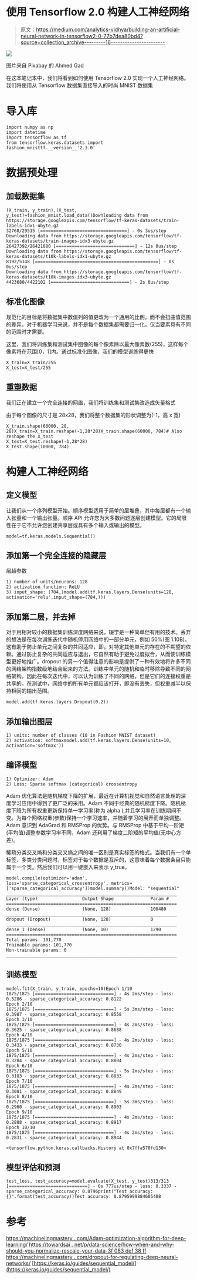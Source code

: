 # 使用 Tensorflow 2.0 构建人工神经网络

> 原文：<https://medium.com/analytics-vidhya/building-an-artificial-neural-network-in-tensorflow2-0-77b7dea80bd4?source=collection_archive---------16----------------------->

![](img/d677ed6e8a8a45e493925de6b9412ad4.png)

图片来自 Pixabay 的 Ahmed Gad

在这本笔记本中，我们将看到如何使用 Tensorflow 2.0 实现一个人工神经网络。我们将使用从 Tensorflow 数据集直接导入的时尚 MNIST 数据集

# 导入库

```
import numpy as np
import datetime
import tensorflow as tf
from tensorflow.keras.datasets import fashion_mnisttf.__version__'2.3.0'
```

# 数据预处理

## 加载数据集

```
(X_train, y_train),(X_test, y_test)=fashion_mnist.load_data()Downloading data from https://storage.googleapis.com/tensorflow/tf-keras-datasets/train-labels-idx1-ubyte.gz
32768/29515 [=================================] - 0s 3us/step
Downloading data from https://storage.googleapis.com/tensorflow/tf-keras-datasets/train-images-idx3-ubyte.gz
26427392/26421880 [==============================] - 12s 0us/step
Downloading data from https://storage.googleapis.com/tensorflow/tf-keras-datasets/t10k-labels-idx1-ubyte.gz
8192/5148 [===============================================] - 0s 0us/step
Downloading data from https://storage.googleapis.com/tensorflow/tf-keras-datasets/t10k-images-idx3-ubyte.gz
4423680/4422102 [==============================] - 2s 0us/step
```

## 标准化图像

规范化的目标是将数据集中数值列的值更改为一个通用的比例，而不会扭曲值范围的差异。对于机器学习来说，并不是每个数据集都需要归一化。仅当要素具有不同的范围时才需要。

这里，我们将训练集和测试集中图像的每个像素除以最大像素数(255)，这样每个像素将在范围[0，1]内。通过标准化图像，我们的模型训练得更快

```
X_train=X_train/255
X_test=X_test/255
```

## 重塑数据

我们正在建立一个完全连接的网络，我们将训练集和测试集改造成矢量格式

由于每个图像的尺寸是 28x28，我们将整个数据集的形状调整为(-1，高 x 宽)

```
X_train.shape(60000, 28, 28)X_train=X_train.reshape(-1,28*28)X_train.shape(60000, 784)# Also reshape the X_test
X_test=X_test.reshape(-1,28*28)
X_test.shape(10000, 784)
```

# 构建人工神经网络

## 定义模型

让我们从一个序列模型开始。顺序模型适用于简单的层堆叠，其中每层都有一个输入张量和一个输出张量。顺序 API 允许您为大多数问题逐层创建模型。它的局限性在于它不允许您创建共享层或具有多个输入或输出的模型。

```
model=tf.keras.models.Sequential()
```

## 添加第一个完全连接的隐藏层

层超参数

```
1) number of units/neurons: 128
2) activation function: ReLU
3) input_shape: (784,)model.add(tf.keras.layers.Dense(units=128, activation='relu',input_shape=(784,)))
```

## 添加第二层，并去掉

对于用相对较小的数据集训练深度网络来说，辍学是一种简单但有用的技术。丢弃的想法是在每次训练迭代中随机停用网络中的一部分单元，例如 50%(图 1.10B)。这有助于防止单元之间复杂的共同适应，即，对特定其他单元的存在的不期望的依赖。通过防止复杂的共同适应与退出，它自然有助于避免过度拟合，从而使训练模型更好地推广。dropout 的另一个值得注意的影响是提供了一种有效地将许多不同的网络架构指数级地结合起来的方法。训练中单元的随机和临时移除导致不同的网络架构，因此在每次迭代中，可以认为训练了不同的网络，但是它们的连接权重是共享的。在测试中，网络中的所有单元都应该打开，即没有丢失，但权重减半以保持相同的输出范围。

```
model.add(tf.keras.layers.Dropout(0.2))
```

## 添加输出图层

```
1) units: number of classes (10 in Fashion MNIST dataset)
2) activation: softmaxmodel.add(tf.keras.layers.Dense(units=10, activation='softmax'))
```

## 编译模型

```
1) Optimizer: Adam
2) Loss: Sparse softmax (categorical) crossentropy
```

Adam 优化算法是随机梯度下降的扩展，最近在计算机视觉和自然语言处理的深度学习应用中得到了更广泛的采用。Adam 不同于经典的随机梯度下降。随机梯度下降为所有权重更新保持单一学习率(称为 alpha ),并且学习率在训练期间不变。为每个网络权重(参数)保持一个学习速率，并随着学习的展开而单独调整。Adam 意识到 AdaGrad 和 RMSProp 的优势。与 RMSProp 中基于平均一阶矩(平均值)调整参数学习率不同，Adam 还利用了梯度二阶矩的平均值(无中心方差)。

稀疏分类交叉熵和分类交叉熵之间的唯一区别是真实标签的格式。当我们有一个单标签、多类分类问题时，标签对于每个数据是互斥的，这意味着每个数据条目只能属于一个类。然后我们可以用一键嵌入来表示 y_true。

```
model.compile(optimizer='adam', loss='sparse_categorical_crossentropy', metrics=['sparse_categorical_accuracy'])model.summary()Model: "sequential"
_________________________________________________________________
Layer (type)                 Output Shape              Param #   
=================================================================
dense (Dense)                (None, 128)               100480    
_________________________________________________________________
dropout (Dropout)            (None, 128)               0         
_________________________________________________________________
dense_1 (Dense)              (None, 10)                1290      
=================================================================
Total params: 101,770
Trainable params: 101,770
Non-trainable params: 0
_________________________________________________________________
```

## 训练模型

```
model.fit(X_train, y_train, epochs=10)Epoch 1/10
1875/1875 [==============================] - 4s 2ms/step - loss: 0.5286 - sparse_categorical_accuracy: 0.8122
Epoch 2/10
1875/1875 [==============================] - 5s 3ms/step - loss: 0.3987 - sparse_categorical_accuracy: 0.8558
Epoch 3/10
1875/1875 [==============================] - 4s 2ms/step - loss: 0.3625 - sparse_categorical_accuracy: 0.8688
Epoch 4/10
1875/1875 [==============================] - 4s 2ms/step - loss: 0.3433 - sparse_categorical_accuracy: 0.8730
Epoch 5/10
1875/1875 [==============================] - 4s 2ms/step - loss: 0.3284 - sparse_categorical_accuracy: 0.8804
Epoch 6/10
1875/1875 [==============================] - 5s 2ms/step - loss: 0.3183 - sparse_categorical_accuracy: 0.8833
Epoch 7/10
1875/1875 [==============================] - 4s 2ms/step - loss: 0.3081 - sparse_categorical_accuracy: 0.8849
Epoch 8/10
1875/1875 [==============================] - 5s 3ms/step - loss: 0.2960 - sparse_categorical_accuracy: 0.8903
Epoch 9/10
1875/1875 [==============================] - 4s 2ms/step - loss: 0.2888 - sparse_categorical_accuracy: 0.8917
Epoch 10/10
1875/1875 [==============================] - 4s 2ms/step - loss: 0.2831 - sparse_categorical_accuracy: 0.8944

<tensorflow.python.keras.callbacks.History at 0x7ffa570fd130>
```

## 模型评估和预测

```
test_loss, test_accuracy=model.evaluate(X_test, y_test)313/313 [==============================] - 0s 777us/step - loss: 0.3337 - sparse_categorical_accuracy: 0.8796print("Test accuracy: {}".format(test_accuracy))Test accuracy: 0.8795999884605408
```

# 参考

[https://machinelingmastery . com/Adam-optimization-algorithm-for-deep-learning/](https://machinelearningmastery.com/adam-optimization-algorithm-for-deep-learning/)
[https://towardsai . net/p/data-science/how-when-and-why-should-you-normalize-rescale-your-data-3f 083 def 38 ff](https://towardsai.net/p/data-science/how-when-and-why-should-you-normalize-standardize-rescale-your-data-3f083def38ff)
[https://machinelingmastery . com/dropout-for-regulating-deep-neural-networks/](https://machinelearningmastery.com/dropout-for-regularizing-deep-neural-networks/)
[https://keras.io/guides/sequential_model/](https://keras.io/guides/sequential_model/)